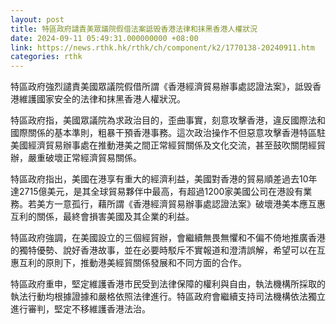 ```yaml
---
layout: post
title: 特區政府譴責美眾議院假借法案詆毁香港法律和抹黑香港人權狀況
date: 2024-09-11 05:49:31.000000000 +08:00
link: https://news.rthk.hk/rthk/ch/component/k2/1770138-20240911.htm
categories: rthk
---
```


特區政府強烈譴責美國眾議院假借所謂《香港經濟貿易辦事處認證法案》，詆毁香港維護國家安全的法律和抹黑香港人權狀況。

特區政府指，美國眾議院為求政治目的，歪曲事實，刻意攻擊香港，違反國際法和國際關係的基本準則，粗暴干預香港事務。這次政治操作不但惡意攻擊香港特區駐美國經濟貿易辦事處在推動港美之間正常經貿關係及文化交流，甚至鼓吹關閉經貿辦，嚴重破壞正常經濟貿易關係。

特區政府指出，美國在港享有重大的經濟利益，美國對香港的貿易順差過去10年達2715億美元，是其全球貿易夥伴中最高，有超過1200家美國公司在港設有業務。若美方一意孤行，藉所謂《香港經濟貿易辦事處認證法案》破壞港美本應互惠互利的關係，最終會損害美國及其企業的利益。
 
特區政府強調，在美國設立的三個經貿辦，會繼續無畏無懼和不偏不倚地推廣香港的獨特優勢、說好香港故事，並在必要時駁斥不實報道和澄清誤解，希望可以在互惠互利的原則下，推動港美經貿關係發展和不同方面的合作。

特區政府重申，堅定維護香港市民受到法律保障的權利與自由，執法機構所採取的執法行動均根據證據和嚴格依照法律進行。特區政府會繼續支持司法機構依法獨立進行審判，堅定不移維護香港法治。
